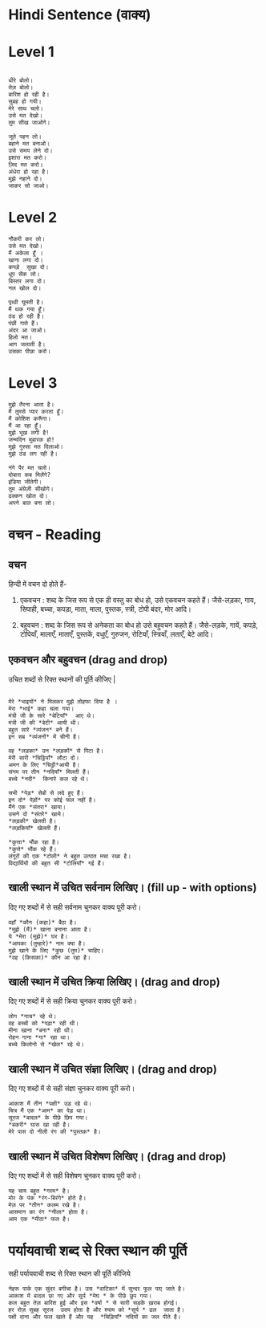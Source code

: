 # Hindi Sentence (वाक्य)

# Level 1
```

धीरे बोलो।
तेज़ बोलो।
बारिश हो रही है।
सुबह हो गयी।
मेरे साथ चलो।
उसे मत देखो।
तुम सीख जाओगे।

```

```
जूते पहन लो।
बहाने मत बनाओ।
उसे समय लेने दो।
इशारा मत करो।
ज़िद मत करो।
अंधेरा हो रहा है।
मुझे नहाने दो।
जाकर सो जाओ।
```
# Level 2

```
नौकरी कर लो।
उसे मत देखो।
मैं अकेला हूँ ।
खाना लगा दो।
कपड़े  सुखा दो।
धूप सेंक लो।
बिस्तर लगा दो।
नल खोल दो।
```
```
पृथ्वी घूमती है।
मैं थक गया हूँ।
ठंड हो रही है।
पंछी गाते हैं। 
अंदर आ जाओ।
हिलो मत।
आग जलाती है।
उसका पीछा करो।
```

# Level 3

```
मुझे तैरना आता है।
मैं तुमसे प्यार करता हूँ।
मैं कोशिश करूँगा।
मैं आ रहा हूँ।
मुझे भूख लगी है! 
जन्मदिन मुबारक हो!
मुझे गुस्सा मत दिलाओ।
मुझे ठंड लग रही है।
```
```
नंगे पैर मत चलो।
दोबारा कब मिलेंगे?
इंडिया जीतेगी।
तुम अंग्रेज़ी सीखोगे।
ढक्कन खोल दो।
अपने बाल बना लो।

```
# वचन - Reading

##  वचन

हिन्दी में वचन दो होते हैं-

1. एकवचन : शब्द के जिस रूप से एक ही वस्तु का बोध हो, उसे एकवचन कहते हैं। जैसे-लड़का, गाय, सिपाही, बच्चा, कपड़ा, माता, माला, पुस्तक, स्त्री, टोपी बंदर, मोर आदि।
 
2. बहुवचन : शब्द के जिस रूप से अनेकता का बोध हो उसे बहुवचन कहते हैं। जैसे-लड़के, गायें, कपड़े, टोपियाँ, मालाएँ, माताएँ, पुस्तकें, वधुएँ, गुरुजन, रोटियाँ, स्त्रियाँ, लताएँ, बेटे आदि।

## एकवचन और बहुवचन (drag and drop)

उचित शब्दों से रिक्त स्थानों की पूर्ति कीजिए |

```

मेरे *भाइयों* ने मिलकर मुझे तोहफा दिया है ।
मेरा *भाई* कहा चला गया। 
मंत्री जी के सारे *बेटियाँ*  आए थे।
मंत्री जी की *बेटी* आयी थी। 
बहुत सारे *व्यंजन* बने हैं। 
इन सब *व्यंजनों* में चीनी है।
```
```
वह *लड़का* उन *लड़कों* से पिटा है।
मेरी सारी *चिट्ठियाँ* लौटा दो।
अमन के लिए *चिट्ठी*आयी है। 
संगम पर तीन *नदियाँ* मिलती हैं।
बच्चे *नदी*  किनारे कल रहे थे। 
```
```
सभी *पेड़* सेबों से लदे हुए हैं।
इन दो* पेड़ों* पर कोई फल नहीं है।
मैंने एक *संतरा* खाया।
उसने दो *संतरे* खाये।
*लड़की* खेलती है।
*लड़कियाँ* खेलती हैं।
```
```
*कुत्ता* भौंक रहा है।
*कुत्ते* भौंक रहे हैं।
लंगूरों की एक *टोली* ने बहुत उत्पात मचा रखा है।
विद्यार्थियों की बहुत सी *टोलियाँ* गई हैं।
```
## खाली स्थान में उचित सर्वनाम लिखिए। (fill up - with options)
दिए गए शब्दों में से सही सर्वनाम चुनकर वाक्य पूरी करो।
```
वहाँ *कौन (कहा)* बैठा है। 
*मुझे (मैं)* खाना बनाना आता है। 
ये *मेरा (मुझे)* घर है। 
*आपका (तुम्हारे)* नाम क्या है। 
मुझे खाने के लिए *कुछ (तुम)* चाहिए। 
*वह (किसका)* कौन आ रहा है। 
```
## खाली स्थान में उचित क्रिया लिखिए। (drag and drop)
दिए गए शब्दों में से सही क्रिया चुनकर वाक्य पूरी करो। 
```
लोग *नाच* रहे थे। 
वह बच्चों को *पढ़ा* रही थी। 
मीना खाना *बना* रही थी। 
रोहन गाना *गा* रहा था।  
बच्चे किलोनो से *खेल* रहे थे। 
```
## खाली स्थान में उचित संज्ञा लिखिए। (drag and drop)
दिए गए शब्दों में से सही संज्ञा चुनकर वाक्य पूरी करो। 
```
आकाश मैं तीन *पक्षी* उड़ रहे थे। 
चित्र मैं एक *आम* का पेड़ था।  
सूरज *बादल* के पीछे छिप गया। 
*बकरी* घास खा रही है। 
मेरे पास दो नीली रंग की *पुस्तक* है। 
```
## खाली स्थान में उचित विशेषण लिखिए। (drag and drop)
दिए गए शब्दों में से सही विशेषण चुनकर वाक्य पूरी करो। 
```
यह चाय बहुत *गरम* है।  
मोर के पंक *रंग-बिरंगे* होते है। 
मेज़ पर *तीन* कलम रखे है। 
आसमान का रंग *नीला* होता है। 
आम एक *मीठा* फल है। 
```
# पर्यायवाची शब्द से रिक्त स्थान की पूर्ति 
सही पर्यायवाची शब्द से रिक्त स्थान की पूर्ति कीजिये 

```
नेहरू पार्क एक सुंदर बगीचा है। उस *वाटिका* में सुन्दर फूल पाए जाते है।  
आकाश में बादल छा गए और सूर्य *मेघ * के पीछे छुप गया। 
कल बहुत तेज़ बारिश हुई और इस *वर्षा * से सारी सड़कें ख़राब होगई। 
हर रोज़ सुबह सूरज  उदय होता है और श्याम को *सूर्य * ढल  जाता है। 
पक्षी दाना और फल खाते हैं और यह  *चिड़ियाँ* नदियों का जल पीते है।  
```

